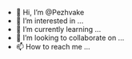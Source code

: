 - 👋 Hi, I’m @Pezhvake
- 👀 I’m interested in ...
- 🌱 I’m currently learning ...
- 💞️ I’m looking to collaborate on ...
- 📫 How to reach me ...

<!---
Pezhvake/Pezhvake is a ✨ special ✨ repository because its `README.md` (this file) appears on your GitHub profile.
You can click the Preview link to take a look at your changes.
--->
